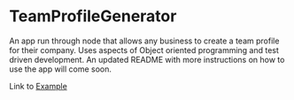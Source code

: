 # TeamProfileGenerator

An app run through node that allows any business to create a team profile for their company. Uses aspects of Object oriented programming and test driven development. An updated README with more instructions on how to use the app will come soon. 

Link to [Example](https://noahhelton98.github.io/TeamProfileGenerator/)